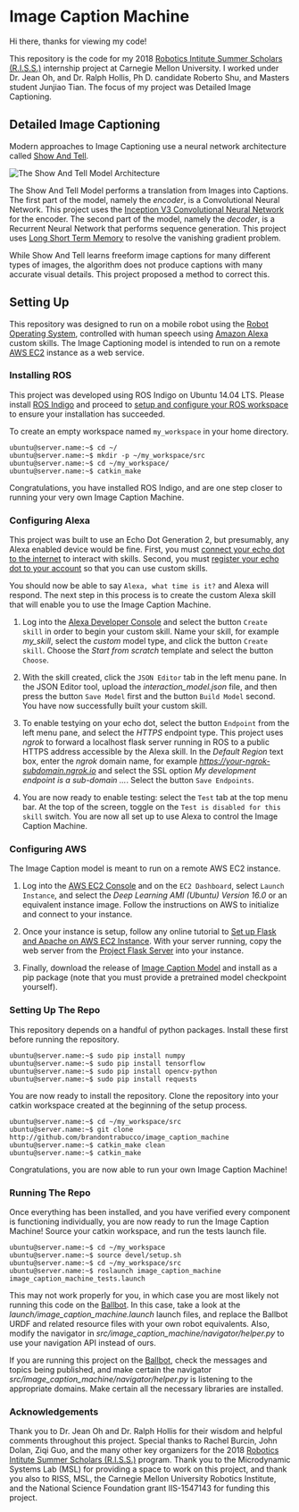 # Image Caption Machine

Hi there, thanks for viewing my code!

This repository is the code for my 2018 [Robotics Intitute Summer Scholars (R.I.S.S.)](https://riss.ri.cmu.edu/) internship project at Carnegie Mellon University. I worked under Dr. Jean Oh, and Dr. Ralph Hollis, Ph D. candidate Roberto Shu, and Masters student Junjiao Tian. The focus of my project was Detailed Image Captioning.

## Detailed Image Captioning

Modern approaches to Image Captioning use a neural network architecture called [Show And Tell](https://arxiv.org/abs/1609.06647).

![The Show And Tell Model Architecture](https://preview.ibb.co/b7Z0Qq/SAT.png)

The Show And Tell Model performs a translation from Images into Captions. The first part of the model, namely the *encoder*, is a Convolutional Neural Network. This project uses the [Inception V3 Convolutional Neural Network](https://arxiv.org/abs/1512.00567) for the encoder. The second part of the model, namely the *decoder*, is a Recurrent Neural Network that performs sequence generation. This project uses [Long Short Term Memory](https://www.bioinf.jku.at/publications/older/2604.pdf) to resolve the vanishing gradient problem.

While Show And Tell learns freeform image captions for many different types of images, the algorithm does not produce captions with many accurate visual details. This project proposed a method to correct this.

## Setting Up

This repository was designed to run on a mobile robot using the [Robot Operating System](http://www.ros.org/), controlled with human speech using [Amazon Alexa](https://developer.amazon.com/alexa-skills-kit) custom skills. The Image Captioning model is intended to run on a remote [AWS EC2](https://aws.amazon.com/ec2/) instance as a web service.

### Installing ROS

This project was developed using ROS Indigo on Ubuntu 14.04 LTS. Please install [ROS Indigo](http://wiki.ros.org/indigo/Installation/Ubuntu) and proceed to [setup and configure your ROS workspace](http://wiki.ros.org/ROS/Tutorials/InstallingandConfiguringROSEnvironment) to ensure your installation has succeeded.

To create an empty workspace named `my_workspace` in your home directory.

```
ubuntu@server.name:~$ cd ~/
ubuntu@server.name:~$ mkdir -p ~/my_workspace/src
ubuntu@server.name:~$ cd ~/my_workspace/
ubuntu@server.name:~$ catkin_make
```

Congratulations, you have installed ROS Indigo, and are one step closer to running your very own Image Caption Machine.

### Configuring Alexa

This project was built to use an Echo Dot Generation 2, but presumably, any Alexa enabled device would be fine. First, you must [connect your echo dot to the internet](https://www.amazon.com/gp/help/customer/display.html?nodeId=202011800) to interact with skills. Second, you must [register your echo dot to your account](https://www.amazon.com/gp/help/customer/display.html?nodeId=201994280) so that you can use custom skills. 

You should now be able to say `Alexa, what time is it?` and Alexa will respond. The next step in this process is to create the custom Alexa skill that will enable you to use the Image Caption Machine.

1. Log into the [Alexa Developer Console](https://developer.amazon.com/alexa/console/ask) and select the button `Create skill` in order to begin your custom skill. Name your skill, for example *my_skill*, select the *custom* model type, and click the button `Create skill`. Choose the *Start from scratch* template and select the button `Choose`. 

2. With the skill created, click the `JSON Editor` tab in the left menu pane. In the JSON Editor tool, upload the *interaction_model.json* file, and then press the button `Save Model` first and the button `Build Model` second. You have now successfully built your custom skill. 

3. To enable testying on your echo dot, select the button `Endpoint` from the left menu pane, and select the *HTTPS* endpoint type. This project uses *ngrok* to forward a localhost flask server running in ROS to a public HTTPS address accessible by the Alexa skill. In the *Default Region* text box, enter the *ngrok* domain name, for example *https://your-ngrok-subdomain.ngrok.io* and select the SSL option *My development endpoint is a sub-domain ...*. Select the button `Save Endpoints`. 

4. You are now ready to enable testing: select the `Test` tab at the top menu bar. At the top of the screen, toggle on the `Test is disabled for this skill` switch. You are now all set up to use Alexa to control the Image Caption Machine.

### Configuring AWS

The Image Caption model is meant to run on a remote AWS EC2 instance. 

1. Log into the [AWS EC2 Console](https://us-east-2.console.aws.amazon.com) and on the `EC2 Dashboard`, select `Launch Instance`, and select the *Deep Learning AMI (Ubuntu) Version 16.0* or an equivalent instance image. Follow the instructions on AWS to initialize and connect to your instance. 

2. Once your instance is setup, follow any online tutorial to [Set up Flask and Apache on AWS EC2 Instance](https://vishnut.me/blog/ec2-flask-apache-setup.html). With your server running, copy the web server from the [Project Flask Server](http://github.com/brandontrabucco/image_caption_app) into your instance. 

3. Finally, download the release of [Image Caption Model](https://github.com/brandontrabucco/im2txt/releases/tag/v2.0.0) and install as a pip package (note that you must provide a pretrained model checkpoint yourself).

### Setting Up The Repo

This repository depends on a handful of python packages. Install these first before running the repository.

```
ubuntu@server.name:~$ sudo pip install numpy
ubuntu@server.name:~$ sudo pip install tensorflow
ubuntu@server.name:~$ sudo pip install opencv-python
ubuntu@server.name:~$ sudo pip install requests
```

You are now ready to install the repository. Clone the repository into your catkin workspace created at the beginning of the setup process.

```
ubuntu@server.name:~$ cd ~/my_workspace/src
ubuntu@server.name:~$ git clone http://github.com/brandontrabucco/image_caption_machine
ubuntu@server.name:~$ catkin_make clean
ubuntu@server.name:~$ catkin_make
```

Congratulations, you are now able to run your own Image Caption Machine!

### Running The Repo

Once everything has been installed, and you have verified every component is functioning individually, you are now ready to run the Image Caption Machine! Source your catkin workspace, and run the tests launch file. 

```
ubuntu@server.name:~$ cd ~/my_workspace
ubuntu@server.name:~$ source devel/setup.sh
ubuntu@server.name:~$ cd ~/my_workspace/src
ubuntu@server.name:~$ roslaunch image_caption_machine image_caption_machine_tests.launch
```

This may not work properly for you, in which case you are most likely not running this code on the [Ballbot](http://www.msl.ri.cmu.edu/projects/ballbot/). In this case, take a look at the *launch/image_caption_machine.launch* launch files, and replace the Ballbot URDF and related resource files with your own robot equivalents. Also, modify the navigator in *src/image_caption_machine/navigator/helper.py* to use your navigation API instead of ours.

If you are running this project on the [Ballbot](http://www.msl.ri.cmu.edu/projects/ballbot/), check the messages and topics being published, and make certain the navigator *src/image_caption_machine/navigator/helper.py* is listening to the appropriate domains. Make certain all the necessary libraries are installed.

### Acknowledgements

Thank you to Dr. Jean Oh and Dr. Ralph Hollis for their wisdom and helpful comments throughout this project. Special thanks to Rachel Burcin, John Dolan, Ziqi Guo, and the many other key organizers for the 2018 [Robotics Intitute Summer Scholars (R.I.S.S.)](https://riss.ri.cmu.edu/) program. Thank you to the Microdynamic Systems Lab (MSL) for providing a space to work on this project, and thank you also to RISS, MSL, the Carnegie Mellon University Robotics Institute, and the National Science Foundation grant IIS-1547143 for funding this project.

